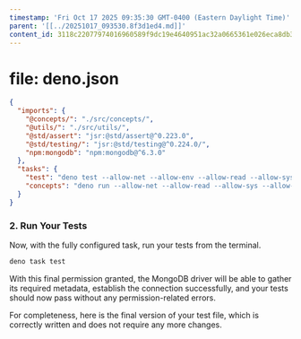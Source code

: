 ```yaml
---
timestamp: 'Fri Oct 17 2025 09:35:30 GMT-0400 (Eastern Daylight Time)'
parent: '[[../20251017_093530.8f3d1ed4.md]]'
content_id: 3118c22077974016960589f9dc19e4640951ac32a0665361e026eca8db36ed88
---
```


# file: deno.json

```json
{
  "imports": {
    "@concepts/": "./src/concepts/",
    "@utils/": "./src/utils/",
    "@std/assert": "jsr:@std/assert@^0.223.0",
    "@std/testing/": "jsr:@std/testing@^0.224.0/",
    "npm:mongodb": "npm:mongodb@^6.3.0"
  },
  "tasks": {
    "test": "deno test --allow-net --allow-env --allow-read --allow-sys",
    "concepts": "deno run --allow-net --allow-read --allow-sys --allow-env src/concept_server.ts --port 8000 --baseUrl /api"
  }
}
```

### 2. Run Your Tests

Now, with the fully configured task, run your tests from the terminal.

```sh
deno task test
```

With this final permission granted, the MongoDB driver will be able to gather its required metadata, establish the connection successfully, and your tests should now pass without any permission-related errors.

For completeness, here is the final version of your test file, which is correctly written and does not require any more changes.
